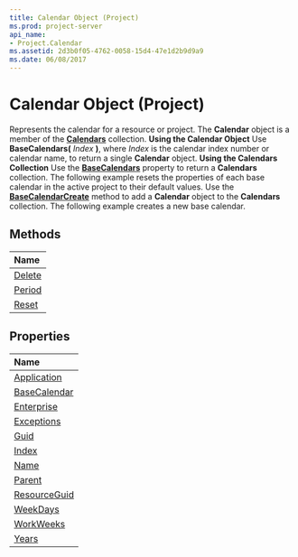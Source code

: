 ```yaml
---
title: Calendar Object (Project)
ms.prod: project-server
api_name:
- Project.Calendar
ms.assetid: 2d3b0f05-4762-0058-15d4-47e1d2b9d9a9
ms.date: 06/08/2017
---
```



# Calendar Object (Project)



Represents the calendar for a resource or project. The  **Calendar** object is a member of the **[Calendars](calendars-object-project.md)** collection.
 **Using the Calendar Object**
Use  **BaseCalendars(** _Index_ **)**, where _Index_ is the calendar index number or calendar name, to return a single **Calendar** object.
 **Using the Calendars Collection**
Use the  **[BaseCalendars](http://msdn.microsoft.com/library/fb7f55f6-6618-fb82-dae1-320953bcf79d%28Office.15%29.aspx)** property to return a **Calendars** collection. The following example resets the properties of each base calendar in the active project to their default values.
Use the  **[BaseCalendarCreate](http://msdn.microsoft.com/library/c9c92dff-255a-041b-c18d-49d6d75884e3%28Office.15%29.aspx)** method to add a **Calendar** object to the **Calendars** collection. The following example creates a new base calendar.

## Methods



|**Name**|
|:-----|
|[Delete](http://msdn.microsoft.com/library/8bc3e8cc-34f4-17be-d142-51290ee4bea3%28Office.15%29.aspx)|
|[Period](http://msdn.microsoft.com/library/b717bcbe-654b-5791-2002-d65e2a96617f%28Office.15%29.aspx)|
|[Reset](http://msdn.microsoft.com/library/fc638f47-36b5-aa36-55c2-882bd570b9cb%28Office.15%29.aspx)|

## Properties



|**Name**|
|:-----|
|[Application](http://msdn.microsoft.com/library/f3963ec1-923b-ea62-855b-107519dd7e13%28Office.15%29.aspx)|
|[BaseCalendar](http://msdn.microsoft.com/library/3ea2b0e2-8d73-b564-fdd1-a098a8428562%28Office.15%29.aspx)|
|[Enterprise](http://msdn.microsoft.com/library/1e160265-1c49-e95d-f04e-e87ce0222f85%28Office.15%29.aspx)|
|[Exceptions](http://msdn.microsoft.com/library/2631d4c8-1e71-ca75-8291-8e2544e53c00%28Office.15%29.aspx)|
|[Guid](http://msdn.microsoft.com/library/08230f82-fd1b-ef99-18e3-f6be75c3d2a8%28Office.15%29.aspx)|
|[Index](http://msdn.microsoft.com/library/ad177421-1e7b-5c85-e437-f3d2b83a66c5%28Office.15%29.aspx)|
|[Name](http://msdn.microsoft.com/library/e437e29c-ed61-c83a-53b7-8a0d1cb7cb4e%28Office.15%29.aspx)|
|[Parent](http://msdn.microsoft.com/library/b86fa5e8-f468-862e-f8a9-7ab2cb6b43b3%28Office.15%29.aspx)|
|[ResourceGuid](http://msdn.microsoft.com/library/c66c3e90-06e0-5b48-3e44-48e366377258%28Office.15%29.aspx)|
|[WeekDays](http://msdn.microsoft.com/library/4495a739-156b-8cda-d3d0-acbc56b767ff%28Office.15%29.aspx)|
|[WorkWeeks](http://msdn.microsoft.com/library/c4a3887b-0518-2b22-0288-500ad567a301%28Office.15%29.aspx)|
|[Years](http://msdn.microsoft.com/library/63f17754-d258-3fd2-5f20-33b8998e7e4d%28Office.15%29.aspx)|

